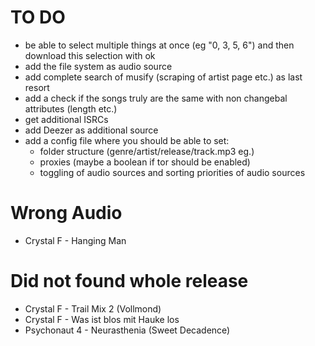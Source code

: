# TO DO
- be able to select multiple things at once (eg "0, 3, 5, 6") and then download this selection with ok
- add the file system as audio source
- add complete search of musify (scraping of artist page etc.) as last resort
- add a check if the songs truly are the same with non changebal attributes (length etc.)
- get additional ISRCs
- add Deezer as additional source
- add a config file where you should be able to set:
  - folder structure (genre/artist/release/track.mp3 eg.) 
  - proxies (maybe a boolean if tor should be enabled)
  - toggling of audio sources and sorting priorities of audio sources

# Wrong Audio
- Crystal F - Hanging Man

# Did not found whole release
- Crystal F - Trail Mix 2 (Vollmond)
- Crystal F - Was ist blos mit Hauke los
- Psychonaut 4 - Neurasthenia (Sweet Decadence)
